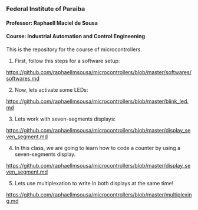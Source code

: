 ### Federal Institute of Paraiba
#### Professor: Raphaell Maciel de Sousa
#### Course: Industrial Automation and Control Engineening

This is the repository for the course of microcontrollers. 

1. First, follow this steps for a software setup:

https://github.com/raphaellmsousa/microcontrollers/blob/master/softwares/softwares.md

2. Now, lets activate some LEDs:

https://github.com/raphaellmsousa/microcontrollers/blob/master/blink_led.md

3. Lets work with seven-segments displays:

https://github.com/raphaellmsousa/microcontrollers/blob/master/display_seven_segment.md

4. In this class, we are going to learn how to code a counter by using a seven-segments display.

https://github.com/raphaellmsousa/microcontrollers/blob/master/display_seven_segment.md

5. Lets use multiplexation to write in both displays at the same time!

https://github.com/raphaellmsousa/microcontrollers/blob/master/multiplexing.md
